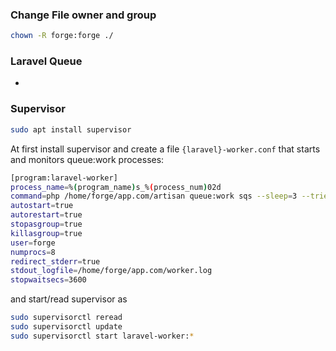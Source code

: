 ### Change File owner and group

```bash
chown -R forge:forge ./
```

### Laravel Queue 
* 

### Supervisor

```bash
sudo apt install supervisor
```

At first install supervisor and create a file `{laravel}-worker.conf` that starts and monitors queue:work processes:

```bash
[program:laravel-worker]
process_name=%(program_name)s_%(process_num)02d
command=php /home/forge/app.com/artisan queue:work sqs --sleep=3 --tries=3 --max-time=3600
autostart=true
autorestart=true
stopasgroup=true
killasgroup=true
user=forge
numprocs=8
redirect_stderr=true
stdout_logfile=/home/forge/app.com/worker.log
stopwaitsecs=3600
```

and start/read supervisor as 

```bash
sudo supervisorctl reread
sudo supervisorctl update
sudo supervisorctl start laravel-worker:*
```


